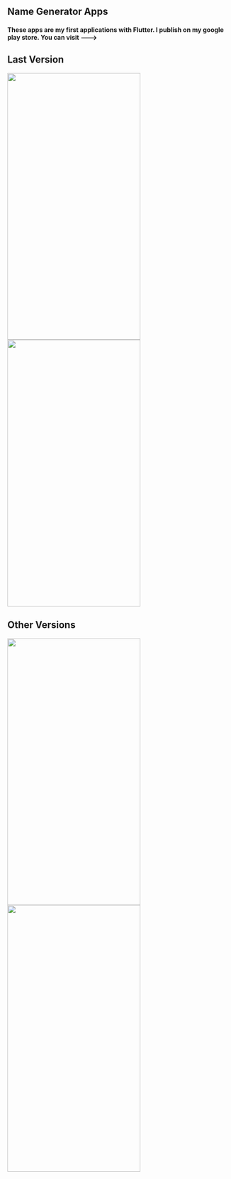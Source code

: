 ## Name Generator Apps
#### These apps are my first applications with Flutter. I publish on my google play store. You can visit --->


## Last Version
<img src="https://user-images.githubusercontent.com/45822686/134812115-f0d7bd17-112c-4778-9b5b-36923c0033ae.png" width="300" height="600"> <img src="https://user-images.githubusercontent.com/45822686/134812128-dea09ea1-1364-40d8-a397-54f867858601.png" width="300" height="600">


## Other Versions
<img src="https://user-images.githubusercontent.com/45822686/134784461-862a07f9-1a1d-4730-8737-d36a117776dc.png" width="300" height="600">  <img src="https://user-images.githubusercontent.com/45822686/134784462-11adb53d-68ab-4a4e-b616-bcdb79ea3d53.png" width="300" height="600">

 
